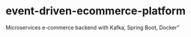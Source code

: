 # event-driven-ecommerce-platform
Microservices e-commerce backend with Kafka, Spring Boot, Docker”
